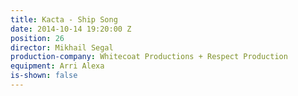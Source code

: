 ```yaml
---
title: Kacta - Ship Song
date: 2014-10-14 19:20:00 Z
position: 26
director: Mikhail Segal
production-company: Whitecoat Productions + Respect Production
equipment: Arri Alexa
is-shown: false
---
```


